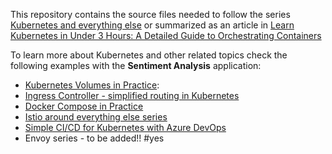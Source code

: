 This repository contains the source files needed to follow the series [Kubernetes and everything else](https://rinormaloku.com/series/kubernetes-and-everything-else/) or summarized as an article in [Learn Kubernetes in Under 3 Hours: A Detailed Guide to Orchestrating Containers](https://medium.freecodecamp.org/learn-kubernetes-in-under-3-hours-a-detailed-guide-to-orchestrating-containers-114ff420e882)

To learn more about Kubernetes and other related topics check the following examples with the **Sentiment Analysis** application:

* [Kubernetes Volumes in Practice](https://rinormaloku.com/kubernetes-volumes-in-practice/):
* [Ingress Controller - simplified routing in Kubernetes](https://www.orange-networks.com/blogs/210-ingress-controller-simplified-routing-in-kubernetes)
* [Docker Compose in Practice](https://github.com/rinormaloku/k8s-mastery/tree/docker-compose)
* [Istio around everything else series](https://rinormaloku.com/series/istio-around-everything-else/)
* [Simple CI/CD for Kubernetes with Azure DevOps](https://www.orange-networks.com/blogs/224-azure-devops-ci-cd-pipeline-to-deploy-to-kubernetes)
* Envoy series - to be added!!
#yes
